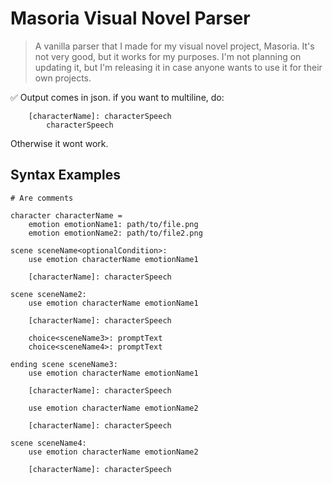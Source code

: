 # Masoria Visual Novel Parser

> A vanilla parser that I made for my visual novel project, Masoria. It's not very good, but it works for my purposes. I'm not planning on updating it, but I'm releasing it in case anyone wants to use it for their own projects.

✅ Output comes in json. if you want to multiline, do:
```masoria
    [characterName]: characterSpeech
        characterSpeech
```
Otherwise it wont work.

## Syntax Examples
```masoria
# Are comments

character characterName =
    emotion emotionName1: path/to/file.png
    emotion emotionName2: path/to/file2.png

scene sceneName<optionalCondition>:
    use emotion characterName emotionName1

    [characterName]: characterSpeech

scene sceneName2:
    use emotion characterName emotionName1

    [characterName]: characterSpeech

    choice<sceneName3>: promptText
    choice<sceneName4>: promptText

ending scene sceneName3:
    use emotion characterName emotionName1

    [characterName]: characterSpeech

    use emotion characterName emotionName2

    [characterName]: characterSpeech

scene sceneName4:
    use emotion characterName emotionName2

    [characterName]: characterSpeech
```
